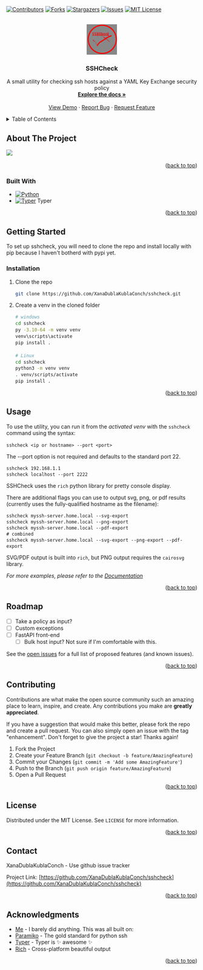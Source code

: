 <!-- Improved compatibility of back to top link: See: https://github.com/othneildrew/Best-README-Template/pull/73 -->
<a name="readme-top"></a>
<!--
*** Thanks for checking out the Best-README-Template. If you have a suggestion
*** that would make this better, please fork the repo and create a pull request
*** or simply open an issue with the tag "enhancement".
*** Don't forget to give the project a star!
*** Thanks again! Now go create something AMAZING! :D
-->



<!-- PROJECT SHIELDS -->
<!--
*** I'm using markdown "reference style" links for readability.
*** Reference links are enclosed in brackets [ ] instead of parentheses ( ).
*** See the bottom of this document for the declaration of the reference variables
*** for contributors-url, forks-url, etc. This is an optional, concise syntax you may use.
*** https://www.markdownguide.org/basic-syntax/#reference-style-links
-->
[![Contributors][contributors-shield]][contributors-url]
[![Forks][forks-shield]][forks-url]
[![Stargazers][stars-shield]][stars-url]
[![Issues][issues-shield]][issues-url]
[![MIT License][license-shield]][license-url]



<!-- PROJECT LOGO -->
<br />
<div align="center">
  <a href="https://github.com/XanaDublaKublaConch/sshcheck">
    <img src="images/logo.png" alt="Logo" width="80" height="80">
  </a>

<h3 align="center">SSHCheck</h3>

  <p align="center">
    A small utility for checking ssh hosts against a YAML Key Exchange security policy
    <br />
    <a href="https://github.com/XanaDublaKublaConch/sshcheck"><strong>Explore the docs »</strong></a>
    <br />
    <br />
    <a href="https://github.com/XanaDublaKublaConch/sshcheck">View Demo</a>
    ·
    <a href="https://github.com/XanaDublaKublaConch/sshcheck/issues">Report Bug</a>
    ·
    <a href="https://github.com/XanaDublaKublaConch/sshcheck/issues">Request Feature</a>
  </p>
</div>



<!-- TABLE OF CONTENTS -->
<details>
  <summary>Table of Contents</summary>
  <ol>
    <li>
      <a href="#about-the-project">About The Project</a>
      <ul>
        <li><a href="#built-with">Built With</a></li>
      </ul>
    </li>
    <li>
      <a href="#getting-started">Getting Started</a>
      <ul>
        <li><a href="#prerequisites">Prerequisites</a></li>
        <li><a href="#installation">Installation</a></li>
      </ul>
    </li>
    <li><a href="#usage">Usage</a></li>
    <li><a href="#roadmap">Roadmap</a></li>
    <li><a href="#contributing">Contributing</a></li>
    <li><a href="#license">License</a></li>
    <li><a href="#contact">Contact</a></li>
    <li><a href="#acknowledgments">Acknowledgments</a></li>
  </ol>
</details>



<!-- ABOUT THE PROJECT -->
## About The Project

[![](/home/johnny/PycharmProjects/sshcheck/images/product-snapshot.png)](https://example.com)



<p align="right">(<a href="#readme-top">back to top</a>)</p>



### Built With

* [![Python][Python.org]][Python-url]
* [![Typer][Typer.tiangolo.com]][Typer-url] Typer

<p align="right">(<a href="#readme-top">back to top</a>)</p>



<!-- GETTING STARTED -->
## Getting Started

To set up sshcheck, you will need to clone the repo and install locally with pip because I haven't botherd with pypi yet.

### Installation

1. Clone the repo
   ```sh
   git clone https://github.com/XanaDublaKublaConch/sshcheck.git
   ```
2. Create a venv in the cloned folder
   ```sh
   # windows
   cd sshcheck
   py -3.10-64 -m venv venv
   venv\scripts\activate
   pip install .
   
   # Linux
   cd sshcheck
   python3 -m venv venv
   . venv/scripts/activate
   pip install .
   ```

<p align="right">(<a href="#readme-top">back to top</a>)</p>



<!-- USAGE EXAMPLES -->
## Usage

To use the utility, you can run it from the *activated venv* with the `sshcheck` command using the syntax:

`sshcheck <ip or hostname> --port <port>`

The --port option is not required and defaults to the standard port 22.

  ```shell
  sshcheck 192.168.1.1
  sshcheck localhost --port 2222
  ```

SSHCheck uses the `rich` python library for pretty console display.

There are additional flags you can use to output svg, png, or pdf results (currently uses the fully-qualified hostname 
as the filename):

  ```shell
  sshcheck myssh-server.home.local --svg-export
  sshcheck myssh-server.home.local --png-export
  sshcheck myssh-server.home.local --pdf-export
  # combined
  sshcheck myssh-server.home.local --svg-export --png-export --pdf-export
  ```

SVG/PDF output is built into `rich`, but PNG output requires the `cairosvg` library.

_For more examples, please refer to the [Documentation](https://example.com)_

<p align="right">(<a href="#readme-top">back to top</a>)</p>



<!-- ROADMAP -->
## Roadmap

- [ ] Take a policy as input?
- [ ] Custom exceptions
- [ ] FastAPI front-end
    - [ ] Bulk host input? Not sure if I'm comfortable with this.

See the [open issues](https://github.com/XanaDublaKublaConch/sshcheck/issues) for a full list of proposed features (and known issues).

<p align="right">(<a href="#readme-top">back to top</a>)</p>



<!-- CONTRIBUTING -->
## Contributing

Contributions are what make the open source community such an amazing place to learn, inspire, and create. Any contributions you make are **greatly appreciated**.

If you have a suggestion that would make this better, please fork the repo and create a pull request. You can also simply open an issue with the tag "enhancement".
Don't forget to give the project a star! Thanks again!

1. Fork the Project
2. Create your Feature Branch (`git checkout -b feature/AmazingFeature`)
3. Commit your Changes (`git commit -m 'Add some AmazingFeature'`)
4. Push to the Branch (`git push origin feature/AmazingFeature`)
5. Open a Pull Request

<p align="right">(<a href="#readme-top">back to top</a>)</p>



<!-- LICENSE -->
## License

Distributed under the MIT License. See `LICENSE` for more information.

<p align="right">(<a href="#readme-top">back to top</a>)</p>



<!-- CONTACT -->
## Contact

XanaDublaKublaConch - Use github issue tracker

Project Link: [https://github.com/XanaDublaKublaConch/sshcheck](https://github.com/XanaDublaKublaConch/sshcheck)

<p align="right">(<a href="#readme-top">back to top</a>)</p>



<!-- ACKNOWLEDGMENTS -->
## Acknowledgments

* [Me](https://github.com/XanaDublaKublaConch) - I barely did anything. This was all built on:
* [Paramiko](https://www.paramiko.org/) - The gold standard for python ssh
* [Typer](https://typer.tiangolo.com/) - Typer is :sparkles: awesome :sparkles:
* [Rich](https://github.com/Textualize/rich) - Cross-platform beautiful output


<p align="right">(<a href="#readme-top">back to top</a>)</p>



<!-- MARKDOWN LINKS & IMAGES -->
<!-- https://www.markdownguide.org/basic-syntax/#reference-style-links -->
[contributors-shield]: https://img.shields.io/github/contributors/XanaDublaKublaConch/sshcheck.svg?style=for-the-badge
[contributors-url]: https://github.com/XanaDublaKublaConch/sshcheck/graphs/contributors
[forks-shield]: https://img.shields.io/github/forks/XanaDublaKublaConch/sshcheck.svg?style=for-the-badge
[forks-url]: https://github.com/XanaDublaKublaConch/sshcheck/network/members
[stars-shield]: https://img.shields.io/github/stars/XanaDublaKublaConch/sshcheck.svg?style=for-the-badge
[stars-url]: https://github.com/XanaDublaKublaConch/sshcheck/stargazers
[issues-shield]: https://img.shields.io/github/issues/XanaDublaKublaConch/sshcheck.svg?style=for-the-badge
[issues-url]: https://github.com/XanaDublaKublaConch/sshcheck/issues
[license-shield]: https://img.shields.io/github/license/XanaDublaKublaConch/sshcheck.svg?style=for-the-badge
[license-url]: https://github.com/XanaDublaKublaConch/sshcheck/blob/master/LICENSE.txt
[linkedin-shield]: https://img.shields.io/badge/-LinkedIn-black.svg?style=for-the-badge&logo=linkedin&colorB=555
[linkedin-url]: https://linkedin.com/in/linkedin_username
[product-screenshot]: images/screenshot.png
[Next.js]: https://img.shields.io/badge/next.js-000000?style=for-the-badge&logo=nextdotjs&logoColor=white
[Next-url]: https://nextjs.org/
[React.js]: https://img.shields.io/badge/React-20232A?style=for-the-badge&logo=react&logoColor=61DAFB
[React-url]: https://reactjs.org/
[Vue.js]: https://img.shields.io/badge/Vue.js-35495E?style=for-the-badge&logo=vuedotjs&logoColor=4FC08D
[Vue-url]: https://vuejs.org/
[Angular.io]: https://img.shields.io/badge/Angular-DD0031?style=for-the-badge&logo=angular&logoColor=white
[Angular-url]: https://angular.io/
[Svelte.dev]: https://img.shields.io/badge/Svelte-4A4A55?style=for-the-badge&logo=svelte&logoColor=FF3E00
[Svelte-url]: https://svelte.dev/
[Laravel.com]: https://img.shields.io/badge/Laravel-FF2D20?style=for-the-badge&logo=laravel&logoColor=white
[Laravel-url]: https://laravel.com
[Bootstrap.com]: https://img.shields.io/badge/Bootstrap-563D7C?style=for-the-badge&logo=bootstrap&logoColor=white
[Bootstrap-url]: https://getbootstrap.com
[JQuery.com]: https://img.shields.io/badge/jQuery-0769AD?style=for-the-badge&logo=jquery&logoColor=white
[JQuery-url]: https://jquery.com
[Python.org]: https://img.shields.io/badge/python-0769AD?style=for-the-badge&logo=python&logoColor=white
[Python-url]: https://www.python.org/
[Typer.tiangolo.com]: https://typer.tiangolo.com/img/icon-white.svg
[Typer-url]: https://typer.tiangolo.com/